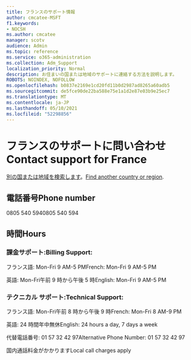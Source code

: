 ```yaml
---
title: フランスのサポート情報
author: cmcatee-MSFT
f1.keywords:
- NOCSH
ms.author: cmcatee
manager: scotv
audience: Admin
ms.topic: reference
ms.service: o365-administration
ms.collection: Adm_Support
localization_priority: Normal
description: お住まいの国または地域のサポートに連絡する方法を説明します。
ROBOTS: NOINDEX, NOFOLLOW
ms.openlocfilehash: b0837e2169e1cd20fd11b0d2987ad8265a60adb5
ms.sourcegitcommit: de5fce90de22ba588e75e1a1d2e87e03b9e25ec7
ms.translationtype: MT
ms.contentlocale: ja-JP
ms.lasthandoff: 05/10/2021
ms.locfileid: "52298856"
---
```

# <a name="contact-support-for-france"></a><span data-ttu-id="1b5f2-103">フランスのサポートに問い合わせ</span><span class="sxs-lookup"><span data-stu-id="1b5f2-103">Contact support for France</span></span>

<span data-ttu-id="1b5f2-104">[別の国または地域を検索します](../../business-video/get-help-support.md)。</span><span class="sxs-lookup"><span data-stu-id="1b5f2-104">[Find another country or region](../../business-video/get-help-support.md).</span></span>

## <a name="phone-number"></a><span data-ttu-id="1b5f2-105">電話番号</span><span class="sxs-lookup"><span data-stu-id="1b5f2-105">Phone number</span></span>
<span data-ttu-id="1b5f2-106">0805 540 594</span><span class="sxs-lookup"><span data-stu-id="1b5f2-106">0805 540 594</span></span>

## <a name="hours"></a><span data-ttu-id="1b5f2-107">時間</span><span class="sxs-lookup"><span data-stu-id="1b5f2-107">Hours</span></span>
### <a name="billing-support"></a><span data-ttu-id="1b5f2-108">課金サポート:</span><span class="sxs-lookup"><span data-stu-id="1b5f2-108">Billing Support:</span></span>

<span data-ttu-id="1b5f2-109">フランス語: Mon-Fri 9 AM-5 PM</span><span class="sxs-lookup"><span data-stu-id="1b5f2-109">French: Mon-Fri 9 AM-5 PM</span></span>

<span data-ttu-id="1b5f2-110">英語: Mon-Fri午前 9 時から午後 5 時</span><span class="sxs-lookup"><span data-stu-id="1b5f2-110">English: Mon-Fri 9 AM-5 PM</span></span>

### <a name="technical-support"></a><span data-ttu-id="1b5f2-111">テクニカル サポート:</span><span class="sxs-lookup"><span data-stu-id="1b5f2-111">Technical Support:</span></span>

<span data-ttu-id="1b5f2-112">フランス語: Mon-Fri午前 8 時から午後 9 時</span><span class="sxs-lookup"><span data-stu-id="1b5f2-112">French: Mon-Fri 8 AM-9 PM</span></span>

<span data-ttu-id="1b5f2-113">英語: 24 時間年中無休</span><span class="sxs-lookup"><span data-stu-id="1b5f2-113">English: 24 hours a day, 7 days a week</span></span>

<span data-ttu-id="1b5f2-114">代替電話番号: 01 57 32 42 97</span><span class="sxs-lookup"><span data-stu-id="1b5f2-114">Alternative Phone Number: 01 57 32 42 97</span></span>

<span data-ttu-id="1b5f2-115">国内通話料金がかかります</span><span class="sxs-lookup"><span data-stu-id="1b5f2-115">Local call charges apply</span></span>
